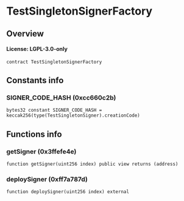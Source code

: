 # TestSingletonSignerFactory

## Overview

#### License: LGPL-3.0-only

```solidity
contract TestSingletonSignerFactory
```


## Constants info

### SIGNER_CODE_HASH (0xcc660c2b)

```solidity
bytes32 constant SIGNER_CODE_HASH = keccak256(type(TestSingletonSigner).creationCode)
```


## Functions info

### getSigner (0x3ffefe4e)

```solidity
function getSigner(uint256 index) public view returns (address)
```


### deploySigner (0xff7a787d)

```solidity
function deploySigner(uint256 index) external
```

